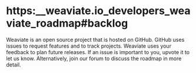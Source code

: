 # https:\_\_weaviate.io_developers_weaviate_roadmap#backlog

Weaviate is an open source project that is hosted on GitHub. GitHub uses issues to request features and to track projects. Weaviate uses your feedback to plan future releases. If an issue is important to you, upvote it to let us know. Alternatively, join our forum to discuss the roadmap in more detail.
